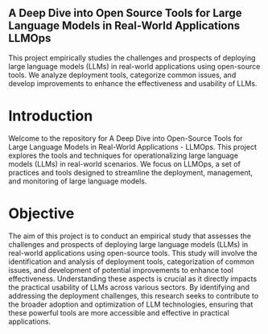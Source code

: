 ## A Deep Dive into Open Source Tools for Large Language Models in Real-World Applications LLMOps
This project empirically studies the challenges and prospects of deploying large language models (LLMs) in real-world applications using open-source tools. We analyze deployment tools, categorize common issues, and develop improvements to enhance the effectiveness and usability of LLMs.

# Introduction
Welcome to the repository for A Deep Dive into Open-Source Tools for Large Language Models in Real-World Applications - LLMOps. This project explores the tools and techniques for operationalizing large language models (LLMs) in real-world scenarios. We focus on LLMOps, a set of practices and tools designed to streamline the deployment, management, and monitoring of large language models.

# Objective
The aim of this project is to conduct an empirical study that assesses the challenges and prospects of deploying large language models (LLMs) in real-world applications using open-source tools. This study will involve the identification and analysis of deployment tools, categorization of common issues, and development of potential improvements to enhance tool effectiveness. Understanding these aspects is crucial as it directly impacts the practical usability of LLMs across various sectors. By identifying and addressing the deployment challenges, this research seeks to contribute to the broader adoption and optimization of LLM technologies, ensuring that these powerful tools are more accessible and effective in practical applications.
